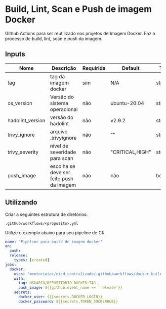 # Build, Lint, Scan e Push de imagem Docker
Github Actions para ser reutilizado nos projetos de Imagem Docker. Faz a processo de build, lint, scan e push da imagem. 


## Inputs
| Nome | Descrição | Requirida |Default | Type |
|------|-----------|-----------|--------|------|
| tag | tag da imagem docker | sim | N/A | string |
| os_version | Versão do sistema operacional | não | ubuntu-20.04 | string |
| hadolint_version | versão do hadolint | não | v2.9.2 | string |
| trivy_ignore | arquivo .trivyignore | não | "" | string |
| trivy_severity | nível de severidade para scan | não | "CRITICAL,HIGH" | string |
| push_image | escolha se deve ser feito push da imagem | não | não | boolean |

## Utilizando 
Criar a seguintes estrutura de diretórios: 

`.github/workflows/<proposito>.yml`

Utilize o exemplo abaixo para seu pipeline de CI:

```yaml
name: "Pipeline para build de imagem docker"
on:
  push:
  release:
    types: [created]
jobs:
  docker:
    uses: "mentoriaiac/cicd_centralizado/.github/workflows/docker_build.yaml@v1"
    with:
      tag: USUARIO/REPOSITORIO_DOCKER:TAG
      push_image: ${{github.event_name == 'release'}}
    secrets:
      docker_user: ${{secrets.DOCKER_LOGIN}}
      docker_password: ${{secrets.TOKEN_DOCKERHUB}}
```
